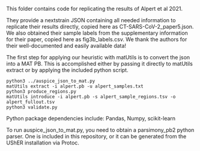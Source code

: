 This folder contains code for replicating the results of Alpert et al 2021.

They provide a nextstrain JSON containing all needed information to replicate their results directly, copied here as CT-SARS-CoV-2_paper5.json. We also obtained their sample labels from the supplementary information for their paper, copied here as fig3b_labels.csv. We thank the authors for their well-documented and easily available data!

The first step for applying our heuristic with matUtils is to convert the json into a MAT PB. This is accomplished either by passing it directly to matUtils extract or by applying the included python script. 

```
python3 ../auspice_json_to_mat.py
matUtils extract -i alpert.pb -u alpert_samples.txt
python3 produce_regions.py
matUtils introduce -i alpert.pb -s alpert_sample_regions.tsv -o alpert_fullout.tsv
python3 validate.py
```

Python package dependencies include: Pandas, Numpy, scikit-learn

To run auspice_json_to_mat.py, you need to obtain a parsimony_pb2 python parser. One is included in this repository, or it can be generated from the UShER installation via Protoc.